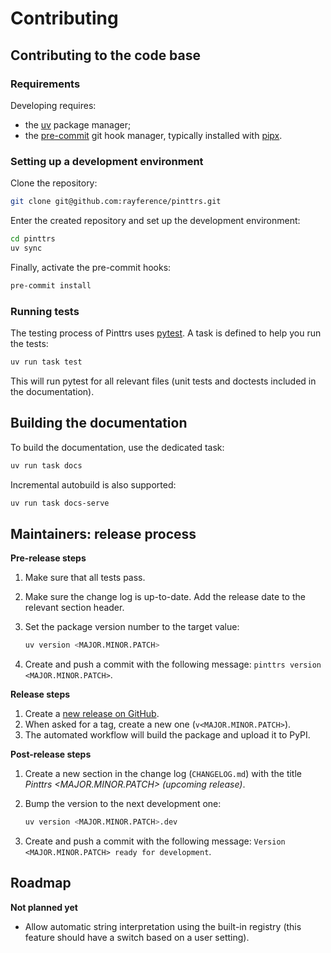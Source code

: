 # Contributing

## Contributing to the code base

### Requirements

Developing requires:

* the [uv](https://docs.astral.sh/uv/) package manager;
* the [pre-commit](https://pre-commit.com/) git hook manager, typically
  installed with [pipx](https://pipx.pypa.io/stable/).

### Setting up a development environment

Clone the repository:

```bash
git clone git@github.com:rayference/pinttrs.git
```

Enter the created repository and set up the development environment:

```bash
cd pinttrs
uv sync
```

Finally, activate the pre-commit hooks:

```bash
pre-commit install
```

### Running tests

The testing process of Pinttrs uses [pytest](https://docs.pytest.org). A task is
defined to help you run the tests:

```bash
uv run task test
```

This will run pytest for all relevant files (unit tests and doctests included
in the documentation).

## Building the documentation

To build the documentation, use the dedicated task:

```bash
uv run task docs
```

Incremental autobuild is also supported:

```bash
uv run task docs-serve
```

## Maintainers: release process

**Pre-release steps**

1. Make sure that all tests pass.
2. Make sure the change log is up-to-date. Add the release date to the relevant
   section header.
3. Set the package version number to the target value:

   ```bash
   uv version <MAJOR.MINOR.PATCH>
   ```

4. Create and push a commit with the following message:
   `pinttrs version <MAJOR.MINOR.PATCH>`.

**Release steps**

1. Create a
   [new release on GitHub](https://github.com/rayference/pinttrs/releases).
2. When asked for a tag, create a new one (`v<MAJOR.MINOR.PATCH>`).
3. The automated workflow will build the package and upload it to PyPI.

**Post-release steps**

1. Create a new section in the change log (`CHANGELOG.md`) with the title
   *Pinttrs <MAJOR.MINOR.PATCH> (upcoming release)*.
2. Bump the version to the next development one:

   ```bash
   uv version <MAJOR.MINOR.PATCH>.dev
   ```

3. Create and push a commit with the following message:
   `Version <MAJOR.MINOR.PATCH> ready for development`.

## Roadmap

**Not planned yet**

* Allow automatic string interpretation using the built-in registry (this
  feature should have a switch based on a user setting).
